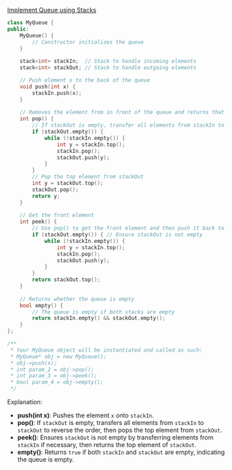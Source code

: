 [Implement Queue using Stacks](https://leetcode.com/problems/implement-queue-using-stacks/description/)

```c++
class MyQueue {
public:
    MyQueue() {
        // Constructor initializes the queue
    }
    
    stack<int> stackIn;  // Stack to handle incoming elements
    stack<int> stackOut; // Stack to handle outgoing elements

    // Push element x to the back of the queue
    void push(int x) {
        stackIn.push(x);
    }
    
    // Removes the element from in front of the queue and returns that element
    int pop() {
        // If stackOut is empty, transfer all elements from stackIn to stackOut
        if (stackOut.empty()) {
            while (!stackIn.empty()) {
                int y = stackIn.top();
                stackIn.pop();
                stackOut.push(y);
            }
        }
        // Pop the top element from stackOut
        int y = stackOut.top();
        stackOut.pop();
        return y;
    }
    
    // Get the front element
    int peek() {
        // Use pop() to get the front element and then push it back to stackOut
        if (stackOut.empty()) { // Ensure stackOut is not empty
            while (!stackIn.empty()) {
                int y = stackIn.top();
                stackIn.pop();
                stackOut.push(y);
            }
        }
        return stackOut.top();
    }
    
    // Returns whether the queue is empty
    bool empty() {
        // The queue is empty if both stacks are empty
        return stackIn.empty() && stackOut.empty();
    }
};

/**
 * Your MyQueue object will be instantiated and called as such:
 * MyQueue* obj = new MyQueue();
 * obj->push(x);
 * int param_2 = obj->pop();
 * int param_3 = obj->peek();
 * bool param_4 = obj->empty();
 */
```

Explanation:
- **push(int x)**: Pushes the element `x` onto `stackIn`.
- **pop()**: If `stackOut` is empty, transfers all elements from `stackIn` to `stackOut` to reverse the order, then pops the top element from `stackOut`.
- **peek()**: Ensures `stackOut` is not empty by transferring elements from `stackIn` if necessary, then returns the top element of `stackOut`.
- **empty()**: Returns `true` if both `stackIn` and `stackOut` are empty, indicating the queue is empty.
